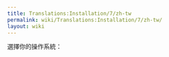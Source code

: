 ```yaml
---
title: Translations:Installation/7/zh-tw
permalink: wiki/Translations:Installation/7/zh-tw/
layout: wiki
---
```


選擇你的操作系統：
